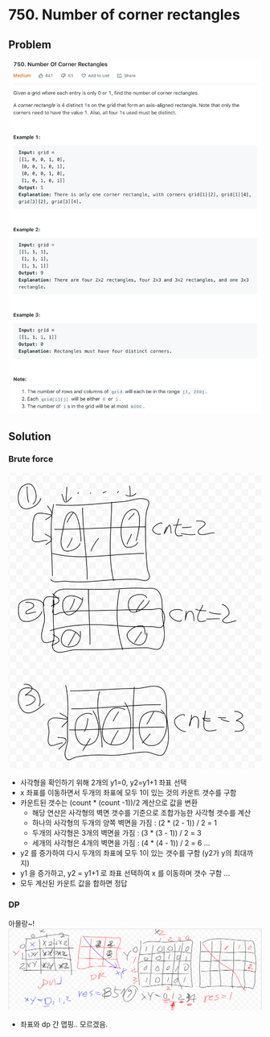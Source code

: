 # 750. Number of corner rectangles

## Problem
![750. Number of corner rectangles](1.png)

## Solution

### Brute force
![Brute force](2.png)
- 사각형을 확인하기 위해 2개의 y1=0, y2=y1+1 좌표 선택
- x 좌표를 이동하면서 두개의 좌표에 모두 1이 있는 것의 카운트 갯수를 구함
- 카운트된 갯수는 (count * (count -1))/2 계산으로 값을 변환
  - 해당 연산은 사각형의 벽면 갯수를 기준으로 조합가능한 사각형 갯수를 계산
  - 하나의 사각형의 두개의 양쪽 벽면을 가짐 : (2 * (2 - 1)) / 2 = 1
  - 두개의 사각형은 3개의 벽면을 가짐 : (3 * (3 - 1)) / 2 = 3
  - 세개의 사각형은 4개의 벽면을 가짐 : (4 * (4 - 1)) / 2 = 6 ...
- y2 를 증가하여 다시 두개의 좌표에 모두 1이 있는 갯수를 구함 (y2가 y의 최대까지)
- y1 을 증가하고, y2 = y1+1 로 좌표 선택하여 x 를 이동하며 갯수 구함 ...
- 모두 계산된 카운트 값을 합하면 정답


### DP
아몰랑~!
![아몰랑](3.png)
- 좌표와 dp 간 맵핑.. 모르겠음.
